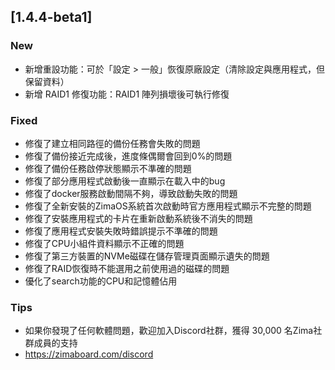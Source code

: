 ## [1.4.4-beta1]
### New
- 新增重設功能：可於「設定 > 一般」恢復原廠設定（清除設定與應用程式，但保留資料）
- 新增 RAID1 修復功能：RAID1 陣列損壞後可執行修復
### Fixed
- 修復了建立相同路徑的備份任務會失敗的問題
- 修復了備份接近完成後，進度條偶爾會回到0%的問題
- 修復了備份任務啟停狀態顯示不準確的問題
- 修復了部分應用程式啟動後一直顯示在載入中的bug
- 修復了docker服務啟動間隔不夠，導致啟動失敗的問題
- 修復了全新安裝的ZimaOS系統首次啟動時官方應用程式顯示不完整的問題
- 修復了安裝應用程式的卡片在重新啟動系統後不消失的問題
- 修復了應用程式安裝失敗時錯誤提示不準確的問題
- 修復了CPU小組件資料顯示不正確的問題
- 修復了第三方裝置的NVMe磁碟在儲存管理頁面顯示遺失的問題
- 修復了RAID恢復時不能選用之前使用過的磁碟的問題
- 優化了search功能的CPU和記憶體佔用
### Tips
- 如果你發現了任何軟體問題，歡迎加入Discord社群，獲得 30,000 名Zima社群成員的支持
- <a href="https://zimaboard.com/discord" target="_blank" style="color:blue">https://zimaboard.com/discord</a>